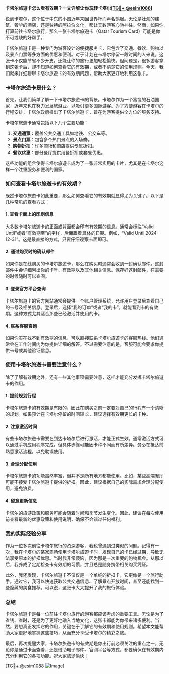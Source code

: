 **卡塔尔旅遊卡怎么看有效期？一文详解让你玩转卡塔尔[[TG💪+ @esim1088](https://t.me/s/esim1088)]**

说到卡塔尔，这个位于中东的小国近年来因世界杯而声名鹊起。无论是壮观的建筑、奢华的酒店，还是独特的阿拉伯文化，都让无数游客心驰神往。然而，如果你打算前往卡塔尔旅行，那么一张卡塔尔旅遊卡（Qatar Tourism Card）可能是你不可或缺的好帮手。

卡塔尔旅遊卡是一种专门为游客设计的便捷服务卡，它包含了交通、餐饮、购物以及景点门票等多方面的优惠和便利。对于计划在卡塔尔停留一段时间的人来说，这张卡不仅能节省不少开支，还能让你的旅行更加轻松愉快。但问题是，很多游客拿到这张卡后，却不知道如何查看它的有效期，或者不清楚它的使用规则。今天，我们就来详细聊聊卡塔尔旅遊卡的有效期问题，帮助大家更好地利用这张卡。

### 卡塔尔旅遊卡是什么？

首先，让我们简单了解一下卡塔尔旅遊卡的背景。卡塔尔作为一个富饶的石油国家，近年来也在努力发展旅游业，以吸引更多国际游客。为了方便游客在卡塔尔的行程安排，卡塔尔政府推出了卡塔尔旅遊卡，旨在为游客提供全方位的服务支持。

卡塔尔旅遊卡通常包括以下几个主要功能：

1. **交通通票**：覆盖公共交通工具如地铁、公交车等。
2. **景点门票**：包含多个热门景点的入场券。
3. **购物折扣**：许多商场和商店提供专属折扣。
4. **餐饮优惠**：部分餐厅提供用餐折扣或套餐优惠。

这些功能的组合使得卡塔尔旅遊卡成为了一张非常实用的卡片，尤其是在卡塔尔这样一个注重服务和便利的国家。

### 如何查看卡塔尔旅遊卡的有效期？

既然卡塔尔旅遊卡如此重要，那么如何查看它的有效期就显得尤为关键了。以下是几种常见的查看方式：

#### 1. **查看卡面上的印刷信息**
大多数卡塔尔旅遊卡的正面或背面都会印有有效期的信息。通常会标注“Valid Until”或者“有效期至”的字样，后面跟着具体的日期。例如，“Valid Until 2024-12-31”。这是最直接的方式，只要仔细观察卡面即可。

#### 2. **通过购买时的确认邮件**
如果你是在线购买的卡塔尔旅遊卡，那么在购买时通常会收到一封确认邮件。这封邮件中会详细列出你的卡号、有效期以及其他相关信息。保存好这封邮件，在需要的时候随时可以查阅。

#### 3. **登录官方平台查询**
卡塔尔旅遊卡的官方网站通常会提供一个账户管理系统，允许用户登录后查看自己的卡号及相关信息。登录后，选择“我的订单”或者“我的卡”，就能看到卡的有效期。这种方式尤其适合那些已经激活并使用的卡。

#### 4. **联系客服咨询**
如果你实在找不到有效期的信息，可以直接联系卡塔尔旅遊卡的客服热线。他们通常会在工作时间内为你提供详细的解答。不过需要注意的是，客服可能会要求你提供卡号或其他验证信息。

### 使用卡塔尔旅遊卡需要注意什么？

除了了解有效期之外，还有一些其他事项需要注意，这样才能充分发挥卡塔尔旅遊卡的作用。

#### 1. **提前规划行程**
卡塔尔旅遊卡的有效期是有限的，因此在购买之前一定要对自己的行程有一个清晰的规划。如果预计在卡塔尔停留的时间较长，建议选择有效期更长的卡种。

#### 2. **注意激活时间**
有些卡塔尔旅遊卡需要在到达卡塔尔后进行激活，才能正式生效。通常激活方式可以通过手机应用程序完成，但具体步骤可能因卡种不同而有所差异。务必在抵达前熟悉激活流程，以免耽误使用。

#### 3. **合理分配使用**
卡塔尔旅遊卡的功能虽然丰富，但并不是所有地方都能使用。比如，某些高端餐厅可能不接受卡塔尔旅遊卡提供的折扣。因此，建议根据自己的实际需求合理分配使用，避免浪费。

#### 4. **留意更新信息**
卡塔尔的旅游政策和服务可能会随着时间和季节发生变化。因此，建议在每次使用前查看最新的优惠政策和使用说明，确保不会错过任何福利。

### 我的实际经验分享

作为一位多次前往卡塔尔旅行的资深游客，我也曾遇到过类似的问题。记得有一次，我在卡塔尔的某家商场使用卡塔尔旅遊卡时，发现自己的卡已经过期，导致无法享受原本的折扣优惠。当时我非常懊恼，因为那是一次重要的购物机会。从那以后，我养成了定期检查卡有效期的习惯，并且总是随身携带相关购买凭证。

此外，我还发现，卡塔尔旅遊卡不仅仅是一个单纯的折扣卡，它更像是一个旅行助手。通过它，我可以快速获取公共交通信息、了解景点开放时间，甚至还能找到一些隐藏的美食推荐。可以说，这张卡大大提升了我的旅行体验。

### 总结

卡塔尔旅遊卡是每一位前往卡塔尔旅行的游客都应该考虑的重要工具。无论是为了省钱、省时，还是为了更好地融入当地文化，这张卡都能为你带来诸多便利。当然，要想真正发挥它的作用，关键在于了解它的有效期和使用规则。希望本文能帮助大家更好地掌握这些技巧，从而充分享受卡塔尔的精彩之旅。

最后，再次提醒大家，卡塔尔旅遊卡的有效期是你出行前必须关注的重点之一。无论你是通过卡面查看，还是借助电子邮件、官网平台等方式，都要确保在有效期内充分利用它的各项功能。祝大家旅途愉快！

[[TG💪+ @esim1088](https://t.me/s/esim1088) ![Image](https://i.postimg.cc/4NQfJmqS/Snipaste-2025-05-13-00-14-12.png)]